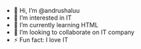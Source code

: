 - 👋 Hi, I’m @andrushaluu
- 👀 I’m interested in IT
- 🌱 I’m currently learning HTML
- 💞️ I’m looking to collaborate on IT company
- ⚡ Fun fact: I love IT


